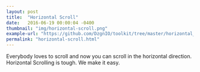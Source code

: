```yaml
---
layout: post
title:  "Horizontal Scroll"
date:   2016-06-19 00:00:04 -0400
thumbnail: "img/horizontal-scroll.png"
example-url: "https://github.com/DzgnIO/toolkit/tree/master/horizontal_scroll_nav"
permalink: "horizontal-scroll.html"
---
```


Everybody loves to scroll and now you can scroll in the horizontal direction. Horizontal Scrolling is tough.  We make it easy.